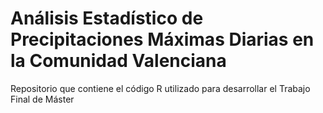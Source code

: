 # Análisis Estadístico de Precipitaciones Máximas Diarias en la Comunidad Valenciana
Repositorio que contiene el código R utilizado para desarrollar el Trabajo Final de Máster
